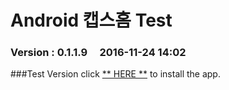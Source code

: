 # Android 캡스홈 Test

### Version  :  0.1.1.9&nbsp;&nbsp;&nbsp;&nbsp;&nbsp;2016-11-24 14:02
###Test Version
click [** HERE **](https://github.com/ncomztwo/ADTCapsHome/raw/master/Test_Version/ADTCapsHomeService.apk) to install the app.
